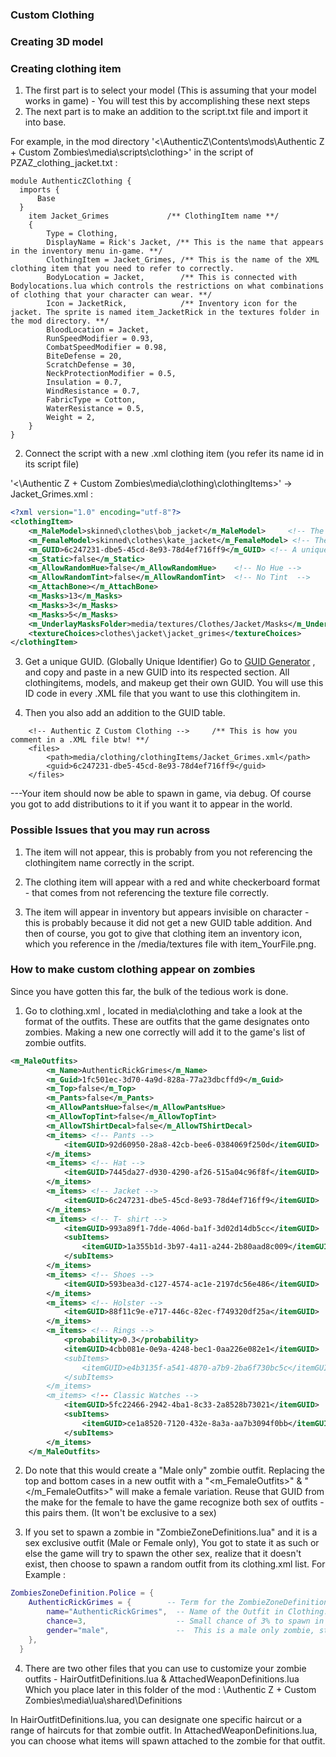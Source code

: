 ### Custom Clothing

### Creating 3D model
[//]: # "NEED HELP ON THIS ONE"

### Creating clothing item

1. The first part is to select your model (This is assuming that your model works in game) - You will test this by accomplishing these next steps
2. The next part is to make an addition to the script.txt file and import it into base. 

For example, in the mod directory 
'<\AuthenticZ\Contents\mods\Authentic Z + Custom Zombies\media\scripts\clothing>'
in the script of PZAZ_clothing_jacket.txt : 

```
module AuthenticZClothing {
  imports {
      Base
  }
    item Jacket_Grimes             /** ClothingItem name **/
    {
        Type = Clothing,
        DisplayName = Rick's Jacket, /** This is the name that appears in the inventory menu in-game. **/
        ClothingItem = Jacket_Grimes, /** This is the name of the XML clothing item that you need to refer to correctly. 
        BodyLocation = Jacket,        /** This is connected with Bodylocations.lua which controls the restrictions on what combinations of clothing that your character can wear. **/
        Icon = JacketRick,            /** Inventory icon for the jacket. The sprite is named item_JacketRick in the textures folder in the mod directory. **/
        BloodLocation = Jacket,
        RunSpeedModifier = 0.93,
        CombatSpeedModifier = 0.98,
        BiteDefense = 20,
        ScratchDefense = 30,
        NeckProtectionModifier = 0.5,
        Insulation = 0.7,
        WindResistance = 0.7,
        FabricType = Cotton,
        WaterResistance = 0.5,
        Weight = 2,
    }
}    
```

2. Connect the script with a new .xml clothing item (you refer its name id in its script file)


'<\Authentic Z + Custom Zombies\media\clothing\clothingItems>' -> Jacket_Grimes.xml : 
```xml
<?xml version="1.0" encoding="utf-8"?>
<clothingItem>
	<m_MaleModel>skinned\clothes\bob_jacket</m_MaleModel>     <!-- The 3d models with animations -->
	<m_FemaleModel>skinned\clothes\kate_jacket</m_FemaleModel> <!-- The 3d models with animations -->
	<m_GUID>6c247231-dbe5-45cd-8e93-78d4ef716ff9</m_GUID> <!-- A unique GUID for the clothingitem. See Step 3. -->
	<m_Static>false</m_Static>
	<m_AllowRandomHue>false</m_AllowRandomHue>    <!-- No Hue -->
	<m_AllowRandomTint>false</m_AllowRandomTint>  <!-- No Tint  -->
	<m_AttachBone></m_AttachBone>
	<m_Masks>13</m_Masks>
	<m_Masks>3</m_Masks>
	<m_Masks>5</m_Masks>
	<m_UnderlayMasksFolder>media/textures/Clothes/Jacket/Masks</m_UnderlayMasksFolder>   <!-- Masks that the clothingitem uses -->
	<textureChoices>clothes\jacket\jacket_grimes</textureChoices>                        <!-- The texture that the model uses -->
</clothingItem>
```
3. Get a unique GUID. (Globally Unique Identifier)
Go to [GUID Generator](https://www.guidgenerator.com/online-guid-generator.aspx) , and copy and paste in a new GUID into its respected section. All clothingitems, models, and makeup get
their own GUID. You will use this ID code in every .XML file that you want to use this clothingitem in. 

4. Then you also add an addition to the GUID table. 
```(Authentic Z + Custom Zombies\media -> fileGuidTable.xml)
	<!-- Authentic Z Custom Clothing -->     /** This is how you comment in a .XML file btw! **/
	<files>
		<path>media/clothing/clothingItems/Jacket_Grimes.xml</path>
		<guid>6c247231-dbe5-45cd-8e93-78d4ef716ff9</guid>
	</files>
```
---Your item should now be able to spawn in game, via debug. Of course you got to add distributions to it if you want it to appear in the world.

### Possible Issues that you may run across

1. The item will not appear, this is probably from you not referencing the clothingitem name correctly in the script. 

2. The clothing item will appear with a red and white checkerboard format - that comes from not referencing the texture file correctly.

3. The item will appear in inventory but appears invisible on character - this is probably because it did not get a new GUID table addition. 
And then of course, you got to give that clothing item an inventory icon, which you reference in the /media/textures file with item_YourFile.png.


[//]: # "Extra"
### How to make custom clothing appear on zombies

Since you have gotten this far, the bulk of the tedious work is done. 

1. Go to clothing.xml , located in media\clothing and take a look at the format of the outfits. 
These are outfits that the game designates onto zombies. Making a new one correctly will add it to the game's list of zombie outfits. 
```xml
<m_MaleOutfits>
		<m_Name>AuthenticRickGrimes</m_Name>                                <!-- The Name of the zombie outfit, it will appear like this in the debug list of Zombie manager -->
		<m_Guid>1fc501ec-3d70-4a9d-828a-77a23dbcffd9</m_Guid>               <!-- The outfit needs a new GUID. Get a new GUID. -->
		<m_Top>false</m_Top>
		<m_Pants>false</m_Pants>
		<m_AllowPantsHue>false</m_AllowPantsHue>                            <!-- No pants hue change to the textures -->
		<m_AllowTopTint>false</m_AllowTopTint>                              <!-- No top tint to the textures -->
		<m_AllowTShirtDecal>false</m_AllowTShirtDecal>                      <!-- No decal allowed on shirt -->
		<m_items> <!-- Pants -->                                          <!-- This is how you comment in a .XML file btw! -->
			<itemGUID>92d60950-28a8-42cb-bee6-0384069f250d</itemGUID>
		</m_items>
		<m_items> <!-- Hat -->
			<itemGUID>7445da27-d930-4290-af26-515a04c96f8f</itemGUID>
		</m_items>
		<m_items> <!-- Jacket -->                                      <!-- What we made above, we put here, only put the GUID refering to it -->
			<itemGUID>6c247231-dbe5-45cd-8e93-78d4ef716ff9</itemGUID>        
		</m_items>
		<m_items> <!-- T- shirt -->
			<itemGUID>993a89f1-7dde-406d-ba1f-3d02d14db5cc</itemGUID>       <!-- a 50/50 chance of it choosing between these two T-shirt clothing items -->
			<subItems>
				<itemGUID>1a355b1d-3b97-4a11-a244-2b80aad8c009</itemGUID>
			</subItems>
		</m_items>
		<m_items> <!-- Shoes -->
			<itemGUID>593bea3d-c127-4574-ac1e-2197dc56e486</itemGUID>
		</m_items>
		<m_items> <!-- Holster -->                                        <!-- Pistols do not spawn in here yet, you set that in "AttachedWeaponDefinitions.lua" -->
			<itemGUID>88f11c9e-e717-446c-82ec-f749320df25a</itemGUID>
		</m_items>
		<m_items> <!-- Rings -->
			<probability>0.3</probability>                                  <!-- When probability is thrown in, it gives it a chance of it not spawning at all. Here its a .3 of any -->
			<itemGUID>4cbb081e-0e9a-4248-bec1-0aa226e082e1</itemGUID>       <!-- Piece of jewelry to spawn. **/
			<subItems>
				<itemGUID>e4b3135f-a541-4870-a7b9-2ba6f730bc5c</itemGUID>
			</subItems>
		</m_items>
		<m_items> <!-- Classic Watches -->
			<itemGUID>5fc22466-2942-4ba1-8c33-2a8528b73021</itemGUID>
			<subItems>
				<itemGUID>ce1a8520-7120-432e-8a3a-aa7b3094f0bb</itemGUID>         <!-- BTW copy and paste this GUID into grepWin search and you find out what this is. -->
			</subItems>
		</m_items>
	</m_MaleOutfits>
```
2. Do note that this would create a "Male only" zombie outfit. Replacing the top and bottom cases in a new outfit with a "<m_FemaleOutfits>" & "</m_FemaleOutfits>" will make 
a female variation. Reuse that GUID from the make for the female to have the game recognize both sex of outfits - this pairs them. (It won't be exclusive to a sex)

3. If you set to spawn a zombie in "ZombieZoneDefinitions.lua" and it is a sex exclusive outfit (Male or Female only),
You got to state it as such or else the game will try to spawn the other sex, realize that it doesn't exist, then choose to spawn a random outfit from its clothing.xml list.
For Example :
```lua
ZombiesZoneDefinition.Police = {
	AuthenticRickGrimes = {        -- Term for the ZombieZoneDefinitions.lua file 
		name="AuthenticRickGrimes",  -- Name of the Outfit in Clothing.xml **/
		chance=3,                    -- Small chance of 3% to spawn in the zone (police station) 
		gender="male",               --  This is a male only zombie, state it as such.   
	},
  }
```
4. There are two other files that you can use to customize your zombie outfits - HairOutfitDefinitions.lua & AttachedWeaponDefinitions.lua
Which you place later in this folder of the mod : 
\Authentic Z + Custom Zombies\media\lua\shared\Definitions

In HairOutfitDefinitions.lua, you can designate one specific haircut or a range of haircuts for that zombie outfit. 
In AttachedWeaponDefinitions.lua, you can choose what items will spawn attached to the zombie for that outfit.  


